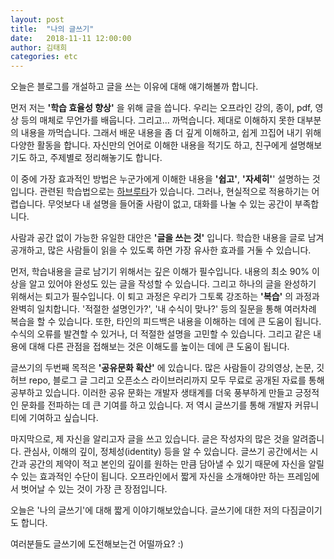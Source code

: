 ```yaml
---
layout: post
title:  "나의 글쓰기"
date:   2018-11-11 12:00:00
author: 김태희
categories: etc
---
```


오늘은 블로그를 개설하고 글을 쓰는 이유에 대해 얘기해볼까 합니다.

먼저 저는 __'학습 효율성 향상'__ 을 위해 글을 씁니다. 우리는 오프라인 강의, 종이, pdf, 영상 등의 매체로 무언가를 배웁니다. 그리고... 까먹습니다. 제대로 이해하지 못한 대부분의 내용을 까먹습니다. 그래서 배운 내용을 좀 더 깊게 이해하고, 쉽게 끄집어 내기 위해 다양한 활동을 합니다. 자신만의 언어로 이해한 내용을 적기도 하고, 친구에게 설명해보기도 하고, 주제별로 정리해놓기도 합니다.

이 중에 가장 효과적인 방법은 누군가에게 이해한 내용을 __'쉽고'__, __'자세히'__' 설명하는 것입니다. 관련된 학습법으로는 [하브루타](https://ko.wikipedia.org/wiki/%ED%95%98%EB%B8%8C%EB%A3%A8%ED%83%80)가 있습니다. 그러나, 현실적으로 적용하기는 어렵습니다. 무엇보다 내 설명을 들어줄 사람이 없고, 대화를 나눌 수 있는 공간이 부족합니다.

사람과 공간 없이 가능한 유일한 대안은 __'글을 쓰는 것'__ 입니다. 학습한 내용을 글로 남겨 공개하고, 많은 사람들이 읽을 수 있도록 하면 가장 유사한 효과를 거둘 수 있습니다.  

먼저, 학습내용을 글로 남기기 위해서는 깊은 이해가 필수입니다. 내용의 최소 90% 이상을 알고 있어야 완성도 있는 글을 작성할 수 있습니다. 그리고 하나의 글을 완성하기 위해서는 퇴고가 필수입니다. 이 퇴고 과정은 우리가 그토록 강조하는 __'복습'__ 의 과정과 완벽히 일치합니다. '적절한 설명인가?', '내 수식이 맞나?' 등의 질문을 통해 여러차례 복습을 할 수 있습니다. 또한, 타인의 피드백은 내용을 이해하는 데에 큰 도움이 됩니다. 수식의 오류를 발견할 수 있거나, 더 적절한 설명을 고민할 수 있습니다. 그리고 같은 내용에 대해 다른 관점을 접해보는 것은 이해도를 높이는 데에 큰 도움이 됩니다.

글쓰기의 두번째 목적은 __'공유문화 확산'__ 에 있습니다. 많은 사람들이 강의영상, 논문, 깃허브 repo, 블로그 글 그리고 오픈소스 라이브러리까지 모두 무료로 공개된 자료를 통해 공부하고 있습니다. 이러한 공유 문화는 개발자 생태계를 더욱 풍부하게 만들고 긍정적인 문화를 전파하는 데 큰 기여를 하고 있습니다. 저 역시 글쓰기를 통해 개발자 커뮤니티에 기여하고 싶습니다.  

마지막으로, 제 자신을 알리고자 글을 쓰고 있습니다. 글은 작성자의 많은 것을 알려줍니다. 관심사, 이해의 깊이, 정체성(identity) 등을 알 수 있습니다. 글쓰기 공간에서는 시간과 공간의 제약이 적고 본인의 깊이를 원하는 만큼 담아낼 수 있기 때문에 자신을 알릴 수 있는 효과적인 수단이 됩니다. 오프라인에서 짧게 자신을 소개해야만 하는 프레임에서 벗어날 수 있는 것이 가장 큰 장점입니다.

오늘은 '나의 글쓰기'에 대해 짧게 이야기해보았습니다. 글쓰기에 대한 저의 다짐글이기도 합니다.

여러분들도 글쓰기에 도전해보는건 어떨까요? :)
